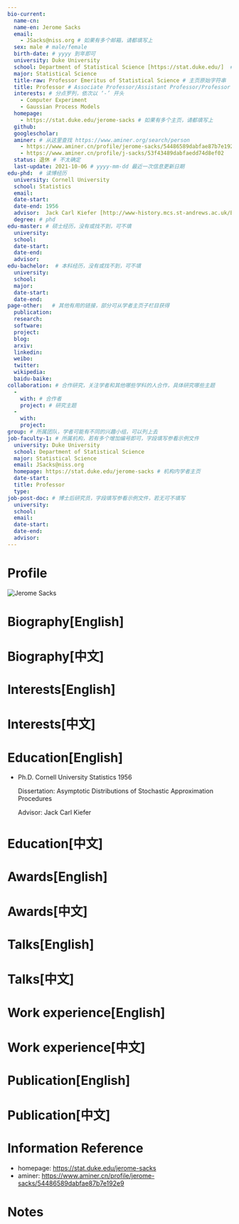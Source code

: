 ```yaml
---
bio-current:
  name-cn: 
  name-en: Jerome Sacks
  email: 
    - JSacks@niss.org # 如果有多个邮箱，请都填写上
  sex: male # male/female
  birth-date: # yyyy 到年即可
  university: Duke University 
  school: Department of Statistical Science [https://stat.duke.edu/]  # 格式：学院名称[学院官网链接]
  major: Statistical Science
  title-raw: Professor Emeritus of Statistical Science # 主页原始字符串
  title: Professor # Associate Professor/Assistant Professor/Professor
  interests: # 分点罗列，依次以 ‘-’ 开头
    - Computer Experiment
    - Gaussian Process Models
  homepage: 
    - https://stat.duke.edu/jerome-sacks # 如果有多个主页，请都填写上
  github: 
  googlescholar:  
  aminer: # 从这里查找 https://www.aminer.org/search/person
    - https://www.aminer.cn/profile/jerome-sacks/54486589dabfae87b7e192e9
    - https://www.aminer.cn/profile/j-sacks/53f43489dabfaedd74d8ef02
  status: 退休 # 不太确定
  last-update: 2021-10-06 # yyyy-mm-dd 最近一次信息更新日期
edu-phd:  # 读博经历
  university: Cornell University
  school: Statistics
  email: 
  date-start: 
  date-end: 1956
  advisor:  Jack Carl Kiefer [http://www-history.mcs.st-andrews.ac.uk/Biographies/Kiefer.html] # 格式：导师名 [邮箱/网址]
  degree: # phd
edu-master: # 硕士经历，没有或找不到，可不填
  university: 
  school: 
  date-start: 
  date-end: 
  advisor:
edu-bachelor:  # 本科经历，没有或找不到，可不填
  university: 
  school: 
  major: 
  date-start: 
  date-end: 
page-other:   # 其他有用的链接，部分可从学者主页子栏目获得
  publication: 
  research: 
  software: 
  project: 
  blog: 
  arxiv: 
  linkedin: 
  weibo:
  twitter:
  wikipedia:
  baidu-baike:
collaboration: # 合作研究，关注学者和其他哪些学科的人合作，具体研究哪些主题
  - 
    with: # 合作者
    project: # 研究主题
  - 
    with: 
    project: 
group: # 所属团队，学者可能有不同的兴趣小组，可以列上去
job-faculty-1: # 所属机构，若有多个增加编号即可，字段填写参看示例文件
  university: Duke University 
  school: Department of Statistical Science 
  major: Statistical Science
  email: JSacks@niss.org
  homepage: https://stat.duke.edu/jerome-sacks # 机构内学者主页
  date-start: 
  title: Professor 
  type: 
job-post-doc: # 博士后研究员，字段填写参看示例文件，若无可不填写
  university: 
  school: 
  email: 
  date-start: 
  date-end: 
  advisor: 
---
```


# Profile

![Jerome Sacks](https://stat.duke.edu/sites/stat.duke.edu/files/styles/people_photo_thumbnail/public/2020-08/Sacks%2C%20Jerome%20-%20Professor%20Emeritus%20of%20Statistical%20Science.jpeg?h=6e93dd64&itok=nbbfRUNT)

# Biography[English]

# Biography[中文]

# Interests[English]

# Interests[中文]

# Education[English]
- Ph.D. Cornell University  Statistics  1956 

    Dissertation: Asymptotic Distributions of Stochastic Approximation Procedures

    Advisor: Jack Carl Kiefer
# Education[中文]

# Awards[English]

# Awards[中文]

# Talks[English]

# Talks[中文]

# Work experience[English]

# Work experience[中文]

# Publication[English]

# Publication[中文]

# Information Reference
- homepage: https://stat.duke.edu/jerome-sacks
- aminer: https://www.aminer.cn/profile/jerome-sacks/54486589dabfae87b7e192e9
# Notes